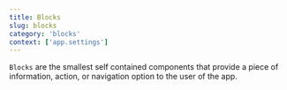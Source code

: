 ```yaml
---
title: Blocks
slug: blocks
category: 'blocks'
context: ['app.settings']
---
```


`Blocks` are the smallest self contained components that provide a piece of information, action, or navigation option to the user of the app.
